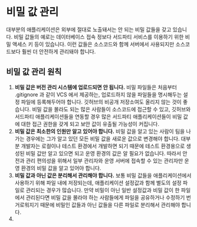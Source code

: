 # 비밀 값 관리

대부분의 애플리케이션은 외부에 절대로 노출돼서는 안 되는 비밀 값들을 갖고 있습니다. 비밀 값들의 예로는 데이터베이스 접속 정보다 서드파티 서비스를 이용하기 위한 비밀 액세스 키 등이 있습니다. 이런 값들은 소스코드와 함께 서버에서 사용되지만 소스코드보다 훨씬 더 안전하게 관리돼야 합니다. 

## 비밀 값 관리 원칙
1. **비밀 값은 버전 관리 시스템에 업로드되면 안 됩니다.** 비밀 파일들은 처음부터 .gitignore 과 같이 VCS 에서 제공하는, 업로드하지 않을 파일들을 명시해두는 설정 파일에 등록해두어야 합니다. 깃허브의 비공개 저장소여도 올리지 않는 것이 좋습니다. 비밀 값을 몰라도 되는 많은 사람들이 소스코드에 접근할 수 있고, 깃허브와 서드파티 애플리케이션들을 연동할 경우 많은 서드파티 애플리케이션들이 비밀 값에 대한 접근 권한을 갖게 되고 보안 값이 유출될 가능성이 커집니다.
2. **비밀 값은 최소한의 인원만 알고 있어야 합니다.** 비밀 값을 알고 있는 사람이 팀을 나가는 경우에는 그가 알고 있던 모든 비밀 값을 새로운 값으로 변경해야 합니다. 대부분 개발자는 로컬이나 테스트 환경에서 개발하면 되기 때문에 테스트 환경용으로 생성된 비밀 값만 알고 있으면 되고 운영 환경의 값은 알 필요가 없습니다. 따라서 안전과 관리 편의성을 위해서 일부 관리자와 운영 서버에 접속할 수 있는 관리자만 운영 환경의 비밀 값을 알고 있어야 합니다.
3. **비밀 값과 아닌 값은 분리해서 관리해야 합니다.** 보통 비밀 값들을 애플리케이션에서 사용하기 위해 파일 내에 저장되는데, 애플리케이션 설정값과 함께 별도의 설정 파일로 관리되는 경우가 많습니다. 만약 비밀이 아닌 일반 설정값과 비밀 값이 한 파일에서 관리된다면 비밀 값을 몰라야 하는 사람들에게 파일을 공유하거나 수정하기 번거로워지기 때문에 비밀인 값들과 아닌 값들을 다른 파일로 분리해서 관리해야 합니다.
4. 
<!--stackedit_data:
eyJoaXN0b3J5IjpbLTEzOTA0NTEyNjYsOTA1Nzk4ODQ5LDExMz
g1NTU1MDcsNjI0MzAzMTM1LDE2OTQ1NDExMDBdfQ==
-->
